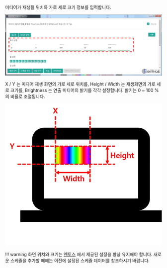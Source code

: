 미디어가 재생될 위치와 가로 세로 크기 정보를 입력합니다.

![](img/position_setting.jpg)

X / Y 는 미디어 재생 화면의 가로 세로 위치를, Height / Width 는 재생화면의 가로 세로 크기를, Brightness 는 연출 미디어의 밝기를 각각 설정합니다. 밝기는 0 ~ 100 % 의 비율로 조절됩니다.

![](img/position.jpg)

!!! warning
    화면 위치와 크기는 [엔토스](www.etslight.co.kr) 에서 제공된 설정을 항상 유지해야 합니다. 새로운 스케쥴을 추가할 때에는 이전에 설정된 스케쥴 데이터를 참조하시기 바랍니다.